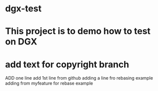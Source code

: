 # dgx-test
# This project is to demo how to test on DGX
# add text for copyright branch
ADD one line
add 1st line from github
adding a line fro rebasing example
adding from myfeature for rebase example
